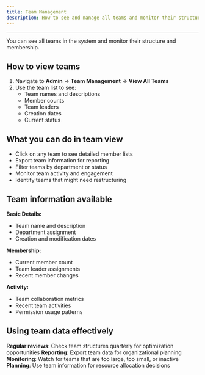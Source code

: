 ```yaml
---
title: Team Management
description: How to see and manage all teams and monitor their structure
---
```


---

You can see all teams in the system and monitor their structure and membership.

## How to view teams

1. Navigate to **Admin** → **Team Management** → **View All Teams**
2. Use the team list to see:
   - Team names and descriptions
   - Member counts
   - Team leaders
   - Creation dates
   - Current status

## What you can do in team view

- Click on any team to see detailed member lists
- Export team information for reporting
- Filter teams by department or status
- Monitor team activity and engagement
- Identify teams that might need restructuring

## Team information available

**Basic Details:**
- Team name and description
- Department assignment
- Creation and modification dates

**Membership:**
- Current member count
- Team leader assignments
- Recent member changes

**Activity:**
- Team collaboration metrics
- Recent team activities
- Permission usage patterns

## Using team data effectively

**Regular reviews**: Check team structures quarterly for optimization opportunities
**Reporting**: Export team data for organizational planning
**Monitoring**: Watch for teams that are too large, too small, or inactive
**Planning**: Use team information for resource allocation decisions
